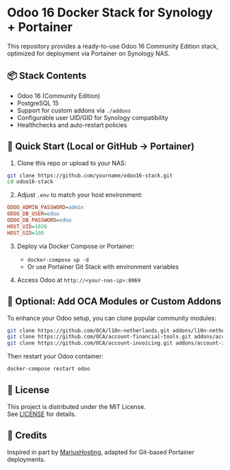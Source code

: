 # Odoo 16 Docker Stack for Synology + Portainer

This repository provides a ready-to-use Odoo 16 Community Edition stack, optimized for deployment via Portainer on Synology NAS.

## 📦 Stack Contents

- Odoo 16 (Community Edition)
- PostgreSQL 15
- Support for custom addons via `./addons`
- Configurable user UID/GID for Synology compatibility
- Healthchecks and auto-restart policies

## 🚀 Quick Start (Local or GitHub → Portainer)

1. Clone this repo or upload to your NAS:

```bash
git clone https://github.com/yourname/odoo16-stack.git
cd odoo16-stack
```

2. Adjust `.env` to match your host environment:

```ini
ODOO_ADMIN_PASSWORD=admin
ODOO_DB_USER=odoo
ODOO_DB_PASSWORD=odoo
HOST_UID=1026
HOST_GID=100
```

3. Deploy via Docker Compose or Portainer:
   - `docker-compose up -d`
   - Or use Portainer Git Stack with environment variables

4. Access Odoo at `http://<your-nas-ip>:8069`

## 🧩 Optional: Add OCA Modules or Custom Addons

To enhance your Odoo setup, you can clone popular community modules:

```bash
git clone https://github.com/OCA/l10n-netherlands.git addons/l10n-netherlands
git clone https://github.com/OCA/account-financial-tools.git addons/account-financial-tools
git clone https://github.com/OCA/account-invoicing.git addons/account-invoicing
```

Then restart your Odoo container:

```bash
docker-compose restart odoo
```

## 📄 License

This project is distributed under the MIT License.  
See [LICENSE](LICENSE) for details.

## 🙏 Credits

Inspired in part by [MariusHosting](https://mariushosting.com/how-to-install-odoo-on-your-synology-nas/), adapted for Git-based Portainer deployments.
